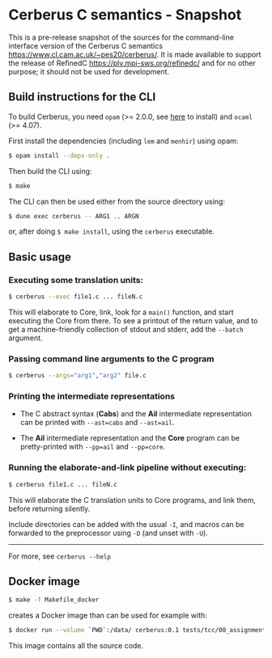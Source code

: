 Cerberus C semantics - Snapshot
=====

This is a pre-release snapshot of the sources for the command-line interface version of the Cerberus C semantics <https://www.cl.cam.ac.uk/~pes20/cerberus/>. It is made available to support the release of RefinedC <https://plv.mpi-sws.org/refinedc/> and for no other purpose; it should not be used for development.


Build instructions for the CLI
---

To build Cerberus, you need `opam` (>= 2.0.0, see [here](https://opam.ocaml.org/doc/Install.html) to install) and `ocaml` (>= 4.07).

First install the dependencies (including `lem` and `menhir`) using opam:

```bash
$ opam install --deps-only .
```

Then build the CLI using:

```bash
$ make
```

The CLI can then be used either from the source directory using:

```bash
$ dune exec cerberus -- ARG1 .. ARGN
```

or, after doing `$ make install`, using the `cerberus` executable.

Basic usage
---

### Executing some translation units:
```bash
$ cerberus --exec file1.c ... fileN.c
```
This will elaborate to Core, link, look for a ```main()``` function, and start executing the Core from there. To see a printout of the return value, and to get a machine-friendly collection of stdout and stderr,
add the ```--batch``` argument.


### Passing command line arguments to the C program
```bash
$ cerberus --args="arg1","arg2" file.c
```

### Printing the intermediate representations
* The C abstract syntax (**Cabs**) and the **Ail** intermediate representation can be printed with  ```--ast=cabs``` and ```--ast=ail```.

* The **Ail** intermediate representation and the **Core** program can be pretty-printed with ```--pp=ail``` and ```--pp=core```.

### Running the elaborate-and-link pipeline without executing:

```bash
$ cerberus file1.c ... fileN.c
```
This will elaborate the C translation units to Core programs, and link them, before returning silently.

Include directories can be added with the usual ```-I```, and macros can be forwarded to the preprocessor using ```-D``` (and unset with ```-U```).

---

For more, see `cerberus --help`


Docker image
------------

```bash
$ make -f Makefile_docker
```
creates a Docker image than can be used for example with:
```bash
$ docker run --volume `PWD`:/data/ cerberus:0.1 tests/tcc/00_assignment.c --pp=core
```
This image contains all the source code.
